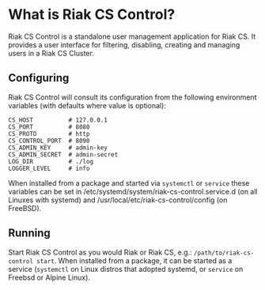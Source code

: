 # What is Riak CS Control?

Riak CS Control is a standalone user management application for Riak
CS.  It provides a user interface for filtering, disabling, creating
and managing users in a Riak CS Cluster.

## Configuring

Riak CS Control will consult its configuration from the following
environment variables (with defaults where value is optional):

```
CS_HOST          # 127.0.0.1
CS_PORT          # 8080
CS_PROTO         # http
CS_CONTROL_PORT  # 8090
CS_ADMIN_KEY     # admin-key
CS_ADMIN_SECRET  # admin-secret
LOG_DIR          # ./log
LOGGER_LEVEL     # info
```

When installed from a package and started via `systemctl` or `service`
these variables can be set in
/etc/systemd/system/riak-cs-control.service.d (on all Linuxes with
systemd) and /usr/local/etc/riak-cs-control/config (on FreeBSD).

## Running

Start Riak CS Control as you would Riak or Riak CS, e.g.:
`/path/to/riak-cs-control start`. When installed from a package, it
can be started as a service (`systemctl` on Linux distros that adopted
systemd, or `service` on Freebsd or Alpine Linux).
